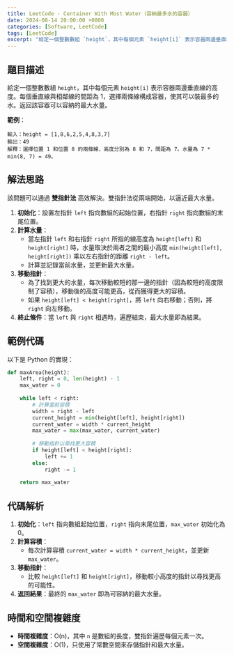 ```yaml
---
title: LeetCode - Container With Most Water（容納最多水的容器）
date: 2024-08-14 20:00:00 +0800
categories: [Software, LeetCode]
tags: [LeetCode] 
excerpt: "給定一個整數數組 `height`，其中每個元素 `height[i]` 表示容器兩邊垂直線的高度。每個垂直線與相鄰線的間距為 1，選擇兩條線構成容器，使其可以裝最多的水。返回該容器可以容納的最大水量"
---
```


## 題目描述
給定一個整數數組 `height`，其中每個元素 `height[i]` 表示容器兩邊垂直線的高度。每個垂直線與相鄰線的間距為 1，選擇兩條線構成容器，使其可以裝最多的水。返回該容器可以容納的最大水量。

**範例**：

```
輸入：height = [1,8,6,2,5,4,8,3,7]
輸出：49
解釋：選擇位置 1 和位置 8 的兩條線，高度分別為 8 和 7，間距為 7。水量為 7 * min(8, 7) = 49。
```

## 解法思路
該問題可以通過 **雙指針法** 高效解決。雙指針法從兩端開始，以逼近最大水量。

1. **初始化**：設置左指針 `left` 指向數組的起始位置，右指針 `right` 指向數組的末尾位置。
2. **計算水量**：
   - 當左指針 `left` 和右指針 `right` 所指的線高度為 `height[left]` 和 `height[right]` 時，水量取決於兩者之間的最小高度 `min(height[left], height[right])` 乘以左右指針的距離 `right - left`。
   - 計算並記錄當前水量，並更新最大水量。
3. **移動指針**：
   - 為了找到更大的水量，每次移動較短的那一邊的指針（因為較短的高度限制了容積），移動後的高度可能更高，從而獲得更大的容積。
   - 如果 `height[left] < height[right]`，將 `left` 向右移動；否則，將 `right` 向左移動。
4. **終止條件**：當 `left` 與 `right` 相遇時，遍歷結束，最大水量即為結果。

## 範例代碼

以下是 Python 的實現：

```python
def maxArea(height):
    left, right = 0, len(height) - 1
    max_water = 0
    
    while left < right:
        # 計算當前容積
        width = right - left
        current_height = min(height[left], height[right])
        current_water = width * current_height
        max_water = max(max_water, current_water)
        
        # 移動指針以尋找更大容積
        if height[left] < height[right]:
            left += 1
        else:
            right -= 1
    
    return max_water
```

## 代碼解析
1. **初始化**：`left` 指向數組起始位置，`right` 指向末尾位置，`max_water` 初始化為 0。
2. **計算容積**：
   - 每次計算容積 `current_water = width * current_height`，並更新 `max_water`。
3. **移動指針**：
   - 比較 `height[left]` 和 `height[right]`，移動較小高度的指針以尋找更高的可能性。
4. **返回結果**：最終的 `max_water` 即為可容納的最大水量。

## 時間和空間複雜度
- **時間複雜度**：O(n)，其中 `n` 是數組的長度，雙指針遍歷每個元素一次。
- **空間複雜度**：O(1)，只使用了常數空間來存儲指針和最大水量。
